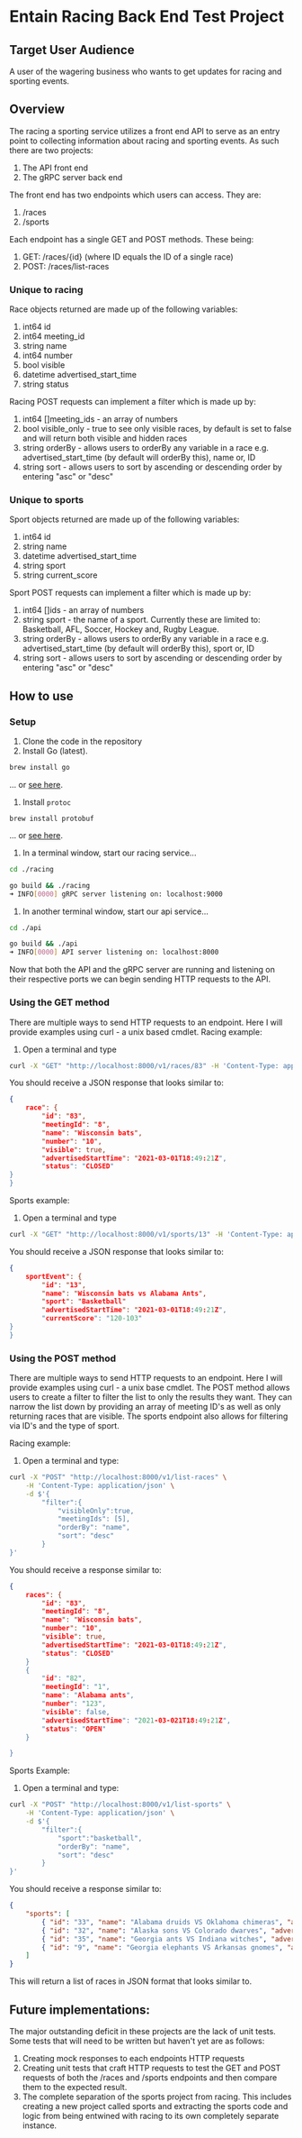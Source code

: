 # Entain Racing Back End Test Project

## Target User Audience
A user of the wagering business who wants to get updates for racing and sporting events.

## Overview
The racing a sporting service utilizes a front end API to serve as an entry point to collecting information about racing and sporting events. As such there are two projects: 
1. The API front end
1. The gRPC server back end

The front end has two endpoints which users can access. They are:
1. /races
1. /sports

Each endpoint has a single GET and POST methods. These being:
1. GET: /races/{id} (where ID equals the ID of a single race)
1. POST: /races/list-races

### Unique to racing

Race objects returned are made up of the following variables:
1. int64 id
1. int64 meeting_id
1. string name
1. int64 number
1. bool visible
1. datetime advertised_start_time
1. string status

Racing POST requests can implement a filter which is made up by:
1. int64 []meeting_ids  - an array of numbers
1. bool visible_only - true to see only visible races, by default is set to false and will return both visible and hidden races
1. string orderBy - allows users to orderBy any variable in a race e.g. advertised_start_time (by default will orderBy this), name or, ID
1. string sort - allows users to sort by ascending or descending order by entering "asc" or "desc"

### Unique to sports

Sport objects returned are made up of the following variables:
1. int64 id
1. string name
1. datetime advertised_start_time
1. string sport
1. string current_score

Sport POST requests can implement a filter which is made up by:
1. int64 []ids - an array of numbers
1. string sport - the name of a sport. Currently these are limited to: Basketball, AFL, Soccer, Hockey and, Rugby League.
1. string orderBy - allows users to orderBy any variable in a race e.g. advertised_start_time (by default will orderBy this), sport or, ID
1. string sort - allows users to sort by ascending or descending order by entering "asc" or "desc"

## How to use

### Setup
1. Clone the code in the repository
1. Install Go (latest).

```bash
brew install go
```

... or [see here](https://golang.org/doc/install).

1. Install `protoc`

```
brew install protobuf
```

... or [see here](https://grpc.io/docs/protoc-installation/).

1. In a terminal window, start our racing service...

```bash
cd ./racing

go build && ./racing
➜ INFO[0000] gRPC server listening on: localhost:9000
```

1. In another terminal window, start our api service...

```bash
cd ./api

go build && ./api
➜ INFO[0000] API server listening on: localhost:8000
```

Now that both the API and the gRPC server are running and listening on their respective ports we can begin sending HTTP requests to the API.

### Using the GET method
There are multiple ways to send HTTP requests to an endpoint. Here I will provide examples using curl - a unix based cmdlet.
Racing example:
1. Open a terminal and type
```bash
curl -X "GET" "http://localhost:8000/v1/races/83" -H 'Content-Type: application/json'
```

You should receive a JSON response that looks similar to:

```JSON
{
    race": {
        "id": "83",
        "meetingId": "8",
        "name": "Wisconsin bats",
        "number": "10",
        "visible": true,
        "advertisedStartTime": "2021-03-01T18:49:21Z",
        "status": "CLOSED"
}
}
```
Sports example:
1. Open a terminal and type
```bash
curl -X "GET" "http://localhost:8000/v1/sports/13" -H 'Content-Type: application/json'
```

You should receive a JSON response that looks similar to:

```JSON
{
    sportEvent": {
        "id": "13",
        "name": "Wisconsin bats vs Alabama Ants",
        "sport": "Basketball"
        "advertisedStartTime": "2021-03-01T18:49:21Z",
        "currentScore": "120-103"
}
}
```


### Using the POST method
There are multiple ways to send HTTP requests to an endpoint. Here I will provide examples using curl - a unix base cmdlet. The POST method allows users to create a filter to filter the list to only the results they want. They can narrow the list down by providing an array of meeting ID's as well as only returning races that are visible. The sports endpoint also allows for filtering via ID's and the type of sport.

Racing example:
1. Open a terminal and type:
```bash
curl -X "POST" "http://localhost:8000/v1/list-races" \
    -H 'Content-Type: application/json' \
    -d $'{
        "filter":{
            "visibleOnly":true,
            "meetingIds": [5],
            "orderBy": "name",
            "sort": "desc"
        }
}'
```
You should receive a response similar to:
```JSON
{
    races": {
        "id": "83",
        "meetingId": "8",
        "name": "Wisconsin bats",
        "number": "10",
        "visible": true,
        "advertisedStartTime": "2021-03-01T18:49:21Z",
        "status": "CLOSED"
    }
    {
        "id": "82",
        "meetingId": "1",
        "name": "Alabama ants",
        "number": "123",
        "visible": false,
        "advertisedStartTime": "2021-03-021T18:49:21Z",
        "status": "OPEN"
    }

}
```

Sports Example:
1. Open a terminal and type:
```bash
curl -X "POST" "http://localhost:8000/v1/list-sports" \
    -H 'Content-Type: application/json' \
    -d $'{
        "filter":{
            "sport":"basketball",
            "orderBy": "name",
            "sort": "desc"
        }
}'
```
You should receive a response similar to:
```JSON
{
    "sports": [
        { "id": "33", "name": "Alabama druids VS Oklahoma chimeras", "advertisedStartTime": "2024-02-26T10:02:56Z", "sport": "basketball", "currentScore": "0-0" },
        { "id": "32", "name": "Alaska sons VS Colorado dwarves", "advertisedStartTime": "2024-02-25T04:29:13Z", "sport": "basketball", "currentScore": "0-0" },
        { "id": "35", "name": "Georgia ants VS Indiana witches", "advertisedStartTime": "2024-02-23T15:28:36Z", "sport": "basketball", "currentScore": "107-3" },
        { "id": "9", "name": "Georgia elephants VS Arkansas gnomes", "advertisedStartTime": "2024-02-25T04:42:52Z", "sport": "basketball", "currentScore": "0-0" }
    ]
}
```

This will return a list of races in JSON format that looks similar to.
## Future implementations:
The major outstanding deficit in these projects are the lack of unit tests. Some tests that will need to be written but haven't yet are as follows:

1. Creating mock responses to each endpoints HTTP requests
1. Creating unit tests that craft HTTP requests to test the GET and POST requests of both the /races and /sports endpoints and then compare them to the expected result.
1. The complete separation of the sports project from racing. This includes creating a new project called sports and extracting the sports code and logic from being entwined with racing to its own completely separate instance.

